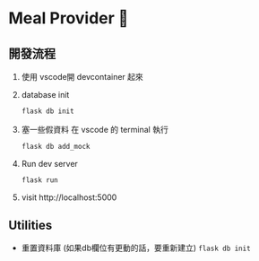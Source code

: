 # Meal Provider 🍌

## 開發流程

1. 使用 vscode開 devcontainer 起來

2. database init

    ```sh
    flask db init
    ```

3. 塞一些假資料
    在 vscode 的 terminal 執行

    ```sh
    flask db add_mock
    ```

4. Run dev server

    ```sh
    flask run
    ```

5. visit
    http://localhost:5000

## Utilities

* 重置資料庫 (如果db欄位有更動的話，要重新建立)
    `flask db init`
